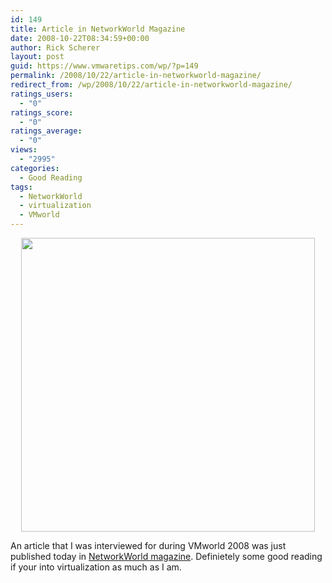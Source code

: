 ```yaml
---
id: 149
title: Article in NetworkWorld Magazine
date: 2008-10-22T08:34:59+00:00
author: Rick Scherer
layout: post
guid: https://www.vmwaretips.com/wp/?p=149
permalink: /2008/10/22/article-in-networkworld-magazine/
redirect_from: /wp/2008/10/22/article-in-networkworld-magazine/
ratings_users:
  - "0"
ratings_score:
  - "0"
ratings_average:
  - "0"
views:
  - "2995"
categories:
  - Good Reading
tags:
  - NetworkWorld
  - virtualization
  - VMworld
---
```

<p style="text-align: center;">
  <a href="http://www.networkworld.com/supp/2008/ndc6/102008-ndc-sddpc-virtualization-case-study.html" target="_blank"><img class="aligncenter size-full wp-image-150" src="https://www.vmwaretips.com/wp/wp-content/uploads/2008/10/networkworld.png" alt="" width="470" srcset="https://www.vmwaretips.com/wp/wp-content/uploads/2008/10/networkworld.png 1280w, https://www.vmwaretips.com/wp/wp-content/uploads/2008/10/networkworld-300x228.png 300w" sizes="(max-width: 1280px) 100vw, 1280px" /></a>
</p>

<p style="text-align: left;">
  An article that I was interviewed for during VMworld 2008 was just published today in <a href="http://www.networkworld.com/supp/2008/ndc6/102008-ndc-sddpc-virtualization-case-study.html" target="_blank">NetworkWorld magazine</a>. Definietely some good reading if your into virtualization as much as I am.
</p>